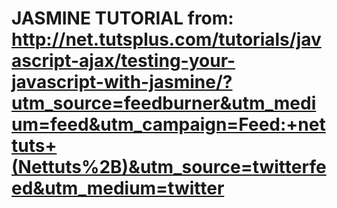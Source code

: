 JASMINE TUTORIAL from: http://net.tutsplus.com/tutorials/javascript-ajax/testing-your-javascript-with-jasmine/?utm_source=feedburner&utm_medium=feed&utm_campaign=Feed:+nettuts+(Nettuts%2B)&utm_source=twitterfeed&utm_medium=twitter
================

